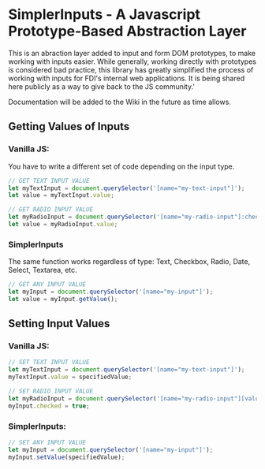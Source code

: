 # SimplerInputs - A Javascript Prototype-Based Abstraction Layer
This is an abraction layer added to input and form DOM prototypes, to make working with inputs easier. While generally, working directly with prototypes is considered bad practice, this library has greatly simplified the process of working with inputs for FDI's internal web applications. It is being shared here publicly as a way to give back to the JS community.'

Documentation will be added to the Wiki in the future as time allows.

## Getting Values of Inputs

### Vanilla JS:

You have to write a different set of code depending on the input type.

```javascript
// GET TEXT INPUT VALUE
let myTextInput = document.querySelector('[name="my-text-input"]');
let value = myTextInput.value;

// GET RADIO INPUT VALUE
let myRadioInput = document.querySelector('[name="my-radio-input"]:checked');
let value = myRadioInput.value;
```
### SimplerInputs

The same function works regardless of type: Text, Checkbox, Radio, Date, Select, Textarea, etc.

```javascript
// GET ANY INPUT VALUE
let myInput = document.querySelector('[name="my-input"]');
let value = myInput.getValue();
```

## Setting Input Values

### Vanilla JS:

```javascript
// SET TEXT INPUT VALUE
let myTextInput = document.querySelector('[name="my-text-input"]');
myTextInput.value = specifiedValue;

// SET RADIO INPUT VALUE
let myRadioInput = document.querySelector('[name="my-radio-input"][value="'+specifiedValue+'"]');
myInput.checked = true;
```

### SimplerInputs:

```javascript
// SET ANY INPUT VALUE
let myInput = document.querySelector('[name="my-input"]');
myInput.setValue(specifiedValue);
```
